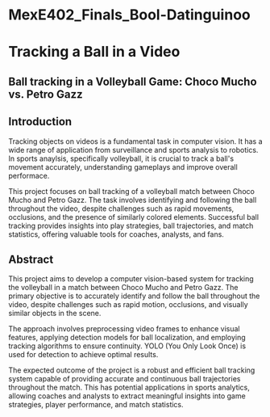 # MexE402_Finals_Bool-Datinguinoo
# Tracking a Ball in a Video
## Ball tracking in a Volleyball Game: Choco Mucho vs. Petro Gazz

## Introduction
Tracking objects on videos is a fundamental task in computer vision. It has a wide range of application from surveillance and sports analysis to robotics. In sports anaylsis, specifically volleyball, it is crucial to track a ball's movement accurately, understanding gameplays and improve overall performace. 

This project focuses on ball tracking of a volleyball match between Choco Mucho and Petro Gazz. The task involves identifying and following the ball throughout the video, despite challenges such as rapid movements, occlusions, and the presence of similarly colored elements. Successful ball tracking provides insights into play strategies, ball trajectories, and match statistics, offering valuable tools for coaches, analysts, and fans.

## Abstract
This project aims to develop a computer vision-based system for tracking the volleyball in a match between Choco Mucho and Petro Gazz. The primary objective is to accurately identify and follow the ball throughout the video, despite challenges such as rapid motion, occlusions, and visually similar objects in the scene.

The approach involves preprocessing video frames to enhance visual features, applying detection models for ball localization, and employing tracking algorithms to ensure continuity. YOLO (You Only Look Once) is used for detection to achieve optimal results.

The expected outcome of the project is a robust and efficient ball tracking system capable of providing accurate and continuous ball trajectories throughout the match. This has potential applications in sports analytics, allowing coaches and analysts to extract meaningful insights into game strategies, player performance, and match statistics.
